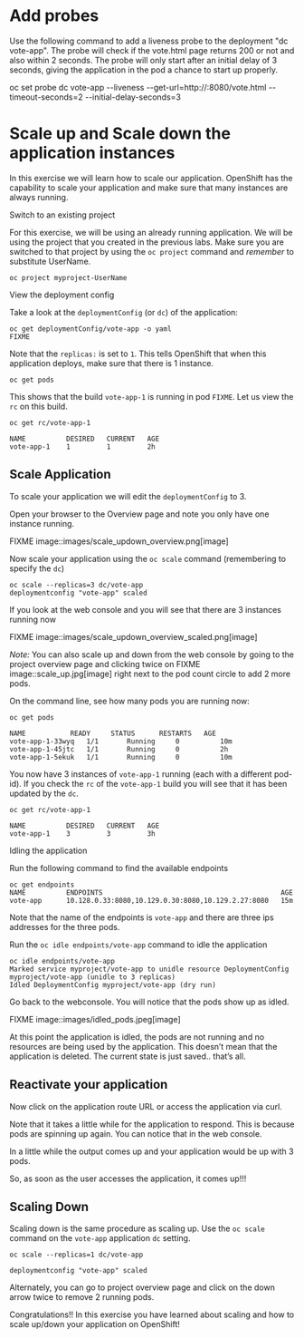 # Add probes 

Use the following command to add a liveness probe to the deployment "dc vote-app". The probe will check if the vote.html page returns 200 or not and also within 2 seconds.  The probe will only start after an initial delay of 3 seconds, giving the application in the pod a chance to start up properly. 

oc set probe dc vote-app --liveness --get-url=http://:8080/vote.html --timeout-seconds=2 --initial-delay-seconds=3

# Scale up and Scale down the application instances

In this exercise we will learn how to scale our application. OpenShift
has the capability to scale your application and make sure that many
instances are always running.

Switch to an existing project

For this exercise, we will be using an already running application. We
will be using the project that you created in the
previous labs. Make sure you are switched to that project by using the
`oc project` command and *remember* to substitute UserName.

```
oc project myproject-UserName
```

View the deployment config

Take a look at the `deploymentConfig` (or `dc`) of the application:

```
oc get deploymentConfig/vote-app -o yaml
FIXME
```

Note that the `replicas:` is set to `1`. This tells OpenShift that when
this application deploys, make sure that there is 1 instance.

```
oc get pods
```

This shows that the build `vote-app-1` is running in pod `FIXME`. Let us
view the `rc` on this build.

```
oc get rc/vote-app-1

NAME          DESIRED   CURRENT   AGE
vote-app-1    1         1         2h
```

## Scale Application

To scale your application we will edit the `deploymentConfig` to 3.

Open your browser to the Overview page and note you only have one
instance running.

FIXME
image::images/scale_updown_overview.png[image]

Now scale your application using the `oc scale` command (remembering to
specify the `dc`)

```
oc scale --replicas=3 dc/vote-app
deploymentconfig "vote-app" scaled
```

If you look at the web console and you will see that there are 3 instances running now

FIXME
image::images/scale_updown_overview_scaled.png[image]

*Note:* You can also scale up and down from the web console by going to
the project overview page and clicking twice on FIXME image::scale_up.jpg[image] right next to the pod count circle to
add 2 more pods.

On the command line, see how many pods you are running now:

```
oc get pods

NAME           READY     STATUS      RESTARTS   AGE
vote-app-1-33wyq   1/1       Running     0          10m
vote-app-1-45jtc   1/1       Running     0          2h
vote-app-1-5ekuk   1/1       Running     0          10m
```

You now have 3 instances of `vote-app-1` running (each with a different
pod-id). If you check the `rc` of the `vote-app-1` build you will see that
it has been updated by the `dc`.

```
oc get rc/vote-app-1

NAME          DESIRED   CURRENT   AGE
vote-app-1    3         3         3h
```

Idling the application

Run the following command to find the available endpoints

```
oc get endpoints
NAME          ENDPOINTS                                            AGE
vote-app      10.128.0.33:8080,10.129.0.30:8080,10.129.2.27:8080   15m
```

Note that the name of the endpoints is `vote-app` and there are three ips addresses for the three pods.

Run the `oc idle endpoints/vote-app` command to idle the application

```
oc idle endpoints/vote-app
Marked service myproject/vote-app to unidle resource DeploymentConfig myproject/vote-app (unidle to 3 replicas)
Idled DeploymentConfig myproject/vote-app (dry run)
```

Go back to the webconsole. You will notice that the pods show up as idled.

FIXME
image::images/idled_pods.jpeg[image]

At this point the application is idled, the pods are not running and no
resources are being used by the application. This doesn’t mean that the
application is deleted. The current state is just saved.. that’s all.

## Reactivate your application

Now click on the application route URL or access the application via curl.

Note that it takes a little while for the application to respond. This
is because pods are spinning up again. You can notice that in the web
console.

In a little while the output comes up and your application would be up with 3 pods.

So, as soon as the user accesses the application, it comes up!!!

## Scaling Down

Scaling down is the same procedure as scaling up. Use the `oc scale` command on the `vote-app` application `dc` setting.

```
oc scale --replicas=1 dc/vote-app

deploymentconfig "vote-app" scaled
```

Alternately, you can go to project overview page and click on the down arrow twice to remove 2 running pods.

Congratulations!! In this exercise you have learned about scaling and
how to scale up/down your application on OpenShift!

